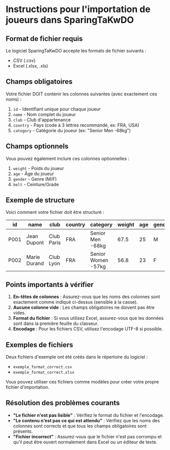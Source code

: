 # Instructions pour l'importation de joueurs dans SparingTaKwDO

## Format de fichier requis

Le logiciel SparingTaKwDO accepte les formats de fichier suivants :
- CSV (.csv)
- Excel (.xlsx, .xls)

## Champs obligatoires

Votre fichier DOIT contenir les colonnes suivantes (avec exactement ces noms) :

1. `id` - Identifiant unique pour chaque joueur
2. `name` - Nom complet du joueur
3. `club` - Club d'appartenance
4. `country` - Pays (code à 3 lettres recommandé, ex: FRA, USA)
5. `category` - Catégorie du joueur (ex: "Senior Men -68kg")

## Champs optionnels

Vous pouvez également inclure ces colonnes optionnelles :

1. `weight` - Poids du joueur
2. `age` - Âge du joueur
3. `gender` - Genre (M/F)
4. `belt` - Ceinture/Grade

## Exemple de structure

Voici comment votre fichier doit être structuré :

| id   | name        | club               | country | category          | weight | age | gender | belt  |
|------|-------------|--------------------|---------|--------------------|--------|-----|--------|-------|
| P001 | Jean Dupont | Club Paris         | FRA     | Senior Men -68kg  | 67.5   | 25  | M      | Black |
| P002 | Marie Durand| Club Lyon          | FRA     | Senior Women -57kg| 56.8   | 23  | F      | Black |

## Points importants à vérifier

1. **En-têtes de colonnes** : Assurez-vous que les noms des colonnes sont exactement comme indiqué ci-dessus (sensible à la casse).
2. **Aucune colonne vide** : Les champs obligatoires ne doivent pas être vides.
3. **Format du fichier** : Si vous utilisez Excel, assurez-vous que les données sont dans la première feuille du classeur.
4. **Encodage** : Pour les fichiers CSV, utilisez l'encodage UTF-8 si possible.

## Exemples de fichiers

Deux fichiers d'exemple ont été créés dans le répertoire du logiciel :
- `exemple_format_correct.csv`
- `exemple_format_correct.xlsx`

Vous pouvez utiliser ces fichiers comme modèles pour créer votre propre fichier d'importation.

## Résolution des problèmes courants

- **"Le fichier n'est pas lisible"** : Vérifiez le format du fichier et l'encodage.
- **"Le contenu n'est pas ce qui est attendu"** : Vérifiez que les noms des colonnes sont corrects et que tous les champs obligatoires sont présents.
- **"Fichier incorrect"** : Assurez-vous que le fichier n'est pas corrompu et qu'il peut être ouvert normalement dans Excel ou un éditeur de texte.
